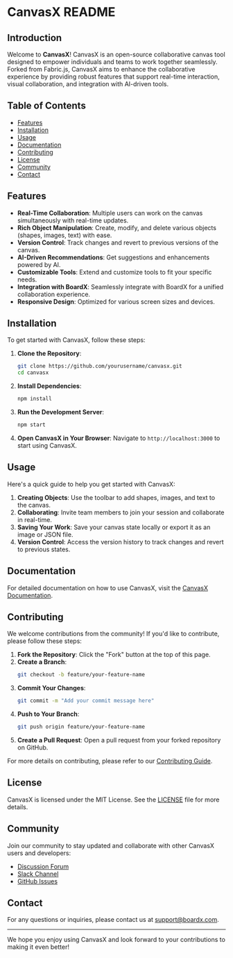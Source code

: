 # CanvasX README

## Introduction

Welcome to **CanvasX**! CanvasX is an open-source collaborative canvas tool designed to empower individuals and teams to work together seamlessly. Forked from Fabric.js, CanvasX aims to enhance the collaborative experience by providing robust features that support real-time interaction, visual collaboration, and integration with AI-driven tools.

## Table of Contents

- [Features](#features)
- [Installation](#installation)
- [Usage](#usage)
- [Documentation](#documentation)
- [Contributing](#contributing)
- [License](#license)
- [Community](#community)
- [Contact](#contact)

## Features

- **Real-Time Collaboration**: Multiple users can work on the canvas simultaneously with real-time updates.
- **Rich Object Manipulation**: Create, modify, and delete various objects (shapes, images, text) with ease.
- **Version Control**: Track changes and revert to previous versions of the canvas.
- **AI-Driven Recommendations**: Get suggestions and enhancements powered by AI.
- **Customizable Tools**: Extend and customize tools to fit your specific needs.
- **Integration with BoardX**: Seamlessly integrate with BoardX for a unified collaboration experience.
- **Responsive Design**: Optimized for various screen sizes and devices.

## Installation

To get started with CanvasX, follow these steps:

1. **Clone the Repository**:
    ```bash
    git clone https://github.com/yourusername/canvasx.git
    cd canvasx
    ```

2. **Install Dependencies**:
    ```bash
    npm install
    ```

3. **Run the Development Server**:
    ```bash
    npm start
    ```

4. **Open CanvasX in Your Browser**:
    Navigate to `http://localhost:3000` to start using CanvasX.

## Usage

Here's a quick guide to help you get started with CanvasX:

1. **Creating Objects**: Use the toolbar to add shapes, images, and text to the canvas.
2. **Collaborating**: Invite team members to join your session and collaborate in real-time.
3. **Saving Your Work**: Save your canvas state locally or export it as an image or JSON file.
4. **Version Control**: Access the version history to track changes and revert to previous states.

## Documentation

For detailed documentation on how to use CanvasX, visit the [CanvasX Documentation](https://github.com/yourusername/canvasx/wiki).

## Contributing

We welcome contributions from the community! If you'd like to contribute, please follow these steps:

1. **Fork the Repository**: Click the "Fork" button at the top of this page.
2. **Create a Branch**: 
    ```bash
    git checkout -b feature/your-feature-name
    ```
3. **Commit Your Changes**:
    ```bash
    git commit -m "Add your commit message here"
    ```
4. **Push to Your Branch**:
    ```bash
    git push origin feature/your-feature-name
    ```
5. **Create a Pull Request**: Open a pull request from your forked repository on GitHub.

For more details on contributing, please refer to our [Contributing Guide](CONTRIBUTING.md).

## License

CanvasX is licensed under the MIT License. See the [LICENSE](LICENSE) file for more details.

## Community

Join our community to stay updated and collaborate with other CanvasX users and developers:

- [Discussion Forum](https://forum.boardx.com)
- [Slack Channel](https://boardx.slack.com)
- [GitHub Issues](https://github.com/yourusername/canvasx/issues)

## Contact

For any questions or inquiries, please contact us at [support@boardx.com](mailto:support@boardx.com).

---

We hope you enjoy using CanvasX and look forward to your contributions to making it even better!
